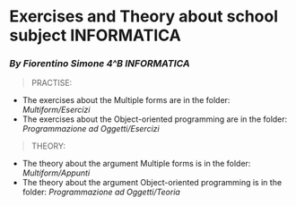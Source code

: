 # Exercises and Theory about school subject INFORMATICA
### _By Fiorentino Simone 4^B INFORMATICA_

>PRACTISE:
- The exercises about the Multiple forms are in the folder:  _Multiform/Esercizi_
- The exercises about the Object-oriented programming are in the folder:  _Programmazione ad Oggetti/Esercizi_

>THEORY:
- The theory about the argument Multiple forms is in the folder: _Multiform/Appunti_
- The theory about the argument Object-oriented programming is in the folder: _Programmazione ad Oggetti/Teoria_
